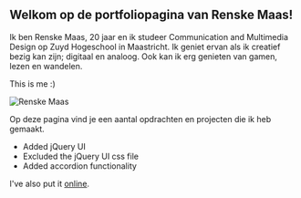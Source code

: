 ## Welkom op de portfoliopagina van Renske Maas!
Ik ben Renske Maas, 20 jaar en ik studeer Communication and Multimedia Design op Zuyd Hogeschool in Maastricht. Ik geniet ervan als ik creatief bezig kan zijn; digitaal en analoog. Ook kan ik erg genieten van gamen, lezen en wandelen.
<p>This is me :)</p>

<img src="Renskecjmaas.jpg" alt="Renske Maas">

<P>Op deze pagina vind je een aantal opdrachten en projecten die ik heb gemaakt.</p>

<ul>
  <li>Added jQuery UI</li>
  <li>Excluded the jQuery UI css file</li>
  <li>Added accordion functionality</li>
</ul>

<p>I've also put it <a href="https://renskecjmaas.github.io/accordion-on-github-pages/">online</a>.</p>
